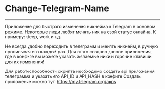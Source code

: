 # Change-Telegram-Name
---
Приложение для быстрого изменения никнейма в Telegram в фоновом режиме.
Некоторые люди любят менять ник на свой статус онлайна.
К примеру: sleep, work и т.д.

Не всегда удобно переходить в телеграмм и менять никнейм, в ручную прописывая его каждый раз.
Для этого создано данное приложения, где в конфиге вы можете указать желаемые ники и горячие клавиши для их изменения!

Для работоспособности скрипта необходимо создать api приложения телеграмма и указать его API_ID и API_HASH в конфиге
Создать приложение можно тут: https://my.telegram.org/apps
